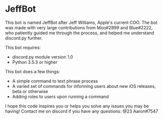 # JeffBot

This bot is named JeffBot after Jeff Williams, Apple's current COO. The bot was made with very large contributions from Moo#2899 and Blue#2222, who patiently guided me through the process, and helped me understand discord.py further.

This bot requires: 

- discord.py module version 1.0 
- Python 3.5.3 or higher


This bot does a few things:

- A simple command to text phrase process
- A varied set of commands for informing users about new iOS releases, beta or otherwise
- Adding roles to users upon running a command

I hope this code inspires you or helps you solve any issues you may be having! Contact me on discord if you have any questions: @23 Aaron#7547
